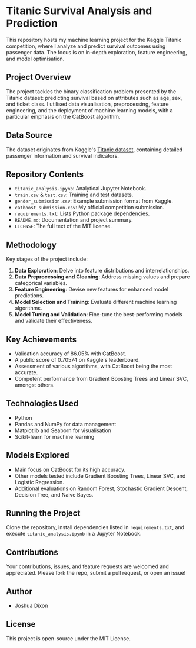 # Titanic Survival Analysis and Prediction
This repository hosts my machine learning project for the Kaggle Titanic competition, where I analyze and predict survival outcomes using passenger data. The focus is on in-depth exploration, feature engineering, and model optimisation.

## Project Overview
The project tackles the binary classification problem presented by the Titanic dataset: predicting survival based on attributes such as age, sex, and ticket class. I utilised data visualisation, preprocessing, feature engineering, and the deployment of machine learning models, with a particular emphasis on the CatBoost algorithm.

## Data Source
The dataset originates from Kaggle's [Titanic dataset](https://www.kaggle.com/c/titanic/data), containing detailed passenger information and survival indicators.

## Repository Contents
- `titanic_analysis.ipynb`: Analytical Jupyter Notebook.
- `train.csv` & `test.csv`: Training and test datasets.
- `gender_submission.csv`: Example submission format from Kaggle.
- `catboost_submission.csv`: My official competition submission.
- `requirements.txt`: Lists Python package dependencies.
- `README.md`: Documentation and project summary.
- `LICENSE`: The full text of the MIT license.

## Methodology
Key stages of the project include:
1. **Data Exploration**: Delve into feature distributions and interrelationships.
2. **Data Preprocessing and Cleaning**: Address missing values and prepare categorical variables.
3. **Feature Engineering**: Devise new features for enhanced model predictions.
4. **Model Selection and Training**: Evaluate different machine learning algorithms.
5. **Model Tuning and Validation**: Fine-tune the best-performing models and validate their effectiveness.

## Key Achievements
- Validation accuracy of 86.05% with CatBoost.
- A public score of 0.70574 on Kaggle's leaderboard.
- Assessment of various algorithms, with CatBoost being the most accurate.
- Competent performance from Gradient Boosting Trees and Linear SVC, amongst others.

## Technologies Used
- Python
- Pandas and NumPy for data management
- Matplotlib and Seaborn for visualisation
- Scikit-learn for machine learning

## Models Explored
- Main focus on CatBoost for its high accuracy.
- Other models tested include Gradient Boosting Trees, Linear SVC, and Logistic Regression.
- Additional evaluations on Random Forest, Stochastic Gradient Descent, Decision Tree, and Naive Bayes.

## Running the Project
Clone the repository, install dependencies listed in `requirements.txt`, and execute `titanic_analysis.ipynb` in a Jupyter Notebook.

## Contributions
Your contributions, issues, and feature requests are welcomed and appreciated. Please fork the repo, submit a pull request, or open an issue!

## Author
- Joshua Dixon

## License
This project is open-source under the MIT License.

